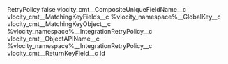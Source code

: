 <?xml version="1.0" encoding="UTF-8"?>
<CustomMetadata xmlns="http://soap.sforce.com/2006/04/metadata" xmlns:xsi="http://www.w3.org/2001/XMLSchema-instance" xmlns:xsd="http://www.w3.org/2001/XMLSchema">
    <label>RetryPolicy</label>
    <protected>false</protected>
    <values>
        <field>vlocity_cmt__CompositeUniqueFieldName__c</field>
        <value xsi:nil="true"/>
    </values>
    <values>
        <field>vlocity_cmt__MatchingKeyFields__c</field>
        <value xsi:type="xsd:string">%vlocity_namespace%__GlobalKey__c</value>
    </values>
    <values>
        <field>vlocity_cmt__MatchingKeyObject__c</field>
        <value xsi:type="xsd:string">%vlocity_namespace%__IntegrationRetryPolicy__c</value>
    </values>
    <values>
        <field>vlocity_cmt__ObjectAPIName__c</field>
        <value xsi:type="xsd:string">%vlocity_namespace%__IntegrationRetryPolicy__c</value>
    </values>
    <values>
        <field>vlocity_cmt__ReturnKeyField__c</field>
        <value xsi:type="xsd:string">Id</value>
    </values>
</CustomMetadata>

